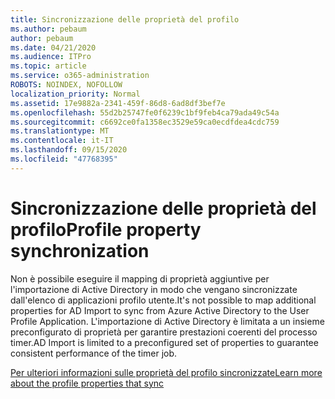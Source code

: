 ```yaml
---
title: Sincronizzazione delle proprietà del profilo
ms.author: pebaum
author: pebaum
ms.date: 04/21/2020
ms.audience: ITPro
ms.topic: article
ms.service: o365-administration
ROBOTS: NOINDEX, NOFOLLOW
localization_priority: Normal
ms.assetid: 17e9882a-2341-459f-86d8-6ad8df3bef7e
ms.openlocfilehash: 55d2b25747fe0f6239c1bf9feb4ca79ada49c54a
ms.sourcegitcommit: c6692ce0fa1358ec3529e59ca0ecdfdea4cdc759
ms.translationtype: MT
ms.contentlocale: it-IT
ms.lasthandoff: 09/15/2020
ms.locfileid: "47768395"
---
```

# <a name="profile-property-synchronization"></a><span data-ttu-id="9b1a0-102">Sincronizzazione delle proprietà del profilo</span><span class="sxs-lookup"><span data-stu-id="9b1a0-102">Profile property synchronization</span></span>

<span data-ttu-id="9b1a0-103">Non è possibile eseguire il mapping di proprietà aggiuntive per l'importazione di Active Directory in modo che vengano sincronizzate dall'elenco di applicazioni profilo utente.</span><span class="sxs-lookup"><span data-stu-id="9b1a0-103">It's not possible to map additional properties for AD Import to sync from Azure Active Directory to the User Profile Application.</span></span> <span data-ttu-id="9b1a0-104">L'importazione di Active Directory è limitata a un insieme preconfigurato di proprietà per garantire prestazioni coerenti del processo timer.</span><span class="sxs-lookup"><span data-stu-id="9b1a0-104">AD Import is limited to a preconfigured set of properties to guarantee consistent performance of the timer job.</span></span>
  
[<span data-ttu-id="9b1a0-105">Per ulteriori informazioni sulle proprietà del profilo sincronizzate</span><span class="sxs-lookup"><span data-stu-id="9b1a0-105">Learn more about the profile properties that sync</span></span>](https://go.microsoft.com/fwlink/?linkid=875671)
  


